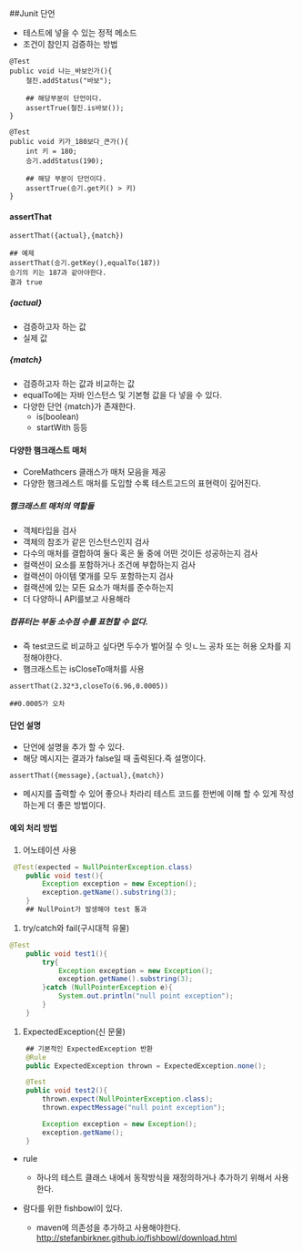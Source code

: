 ##Junit 단언
-   테스트에 넣을 수 있는 정적 메소드
-   조건이 참인지 검증하는 방법

```
@Test
public void 나는_바보인가(){
    철진.addStatus("바보");
   
    ## 해당부분이 단언이다.
    assertTrue(철진.is바보());
}

@Test
public void 키가_180보다_큰가(){
    int 키 = 180;
    승기.addStatus(190);
    
    ## 해당 부분이 단언이다.
    assertTrue(승기.get키() > 키)
}
```

#### assertThat
```
assertThat({actual},{match})

## 예제
assertThat(승기.getKey(),equalTo(187))
승기의 키는 187과 같아야한다.
결과 true
```
##### {actual}
-   검증하고자 하는 값
-   실제 값

##### {match}
-   검증하고자 하는 값과 비교하는 값
-   equalTo에는 자바 인스턴스 및 기본형 값을 다 넣을 수 있다.
-   다양한 단언 {match}가 존재한다.
    -   is(boolean)
    -   startWith 등등
    

#### 다양한 햄크래스트 매처
-   CoreMathcers 클래스가 매처 모음을 제공
-   다양한 햄크레스트 매처를 도입할 수록 테스트고드의 표현력이 깊어진다.
##### 햄크래스트 매처의 역할들
-   객체타입을 검사
-   객체의 참조가 같은 인스턴스인지 검사
-   다수의 매처를 결합하여 둘다 혹은 둘 중에 어떤 것이든 성공하는지 검사
-   컬랙션이 요소를 포함하거나 조건에 부합하는지 검사
-   컬랙션이 아이템 몇개를 모두 포함하는지 검사
-   컬랙션에 있는 모든 요소가 매처를 준수하는지
-   더 다양하니 API를보고 사용해라
##### 컴퓨터는 부동 소수점 수를 표현할 수 없다.
-   즉 test코드로 비교하고 싶다면 두수가 벌어질 수 잇ㄴ느 공차 또는 허용 오차를 지정해야한다.
-   햄크래스트는 isCloseTo매처를 사용
```
assertThat(2.32*3,closeTo(6.96,0.0005))

##0.0005가 오차 
``` 

#### 단언 설명
-   단언에 설명을 추가 할 수 있다.
-   해당 메시지는 결과가 false일 때 출력된다.즉 설명이다.
```
assertThat({message},{actual},{match})
```
-   메시지를 출력할 수 있어 좋으나 차라리 테스트 코드를 한번에 이해 할 수 있게 작성하는게 더 좋은 방법이다.

#### 예외 처리 방법
1.  어노테이션 사용
```java
 @Test(expected = NullPointerException.class)
    public void test(){
        Exception exception = new Exception();
        exception.getName().substring(3);
    }
    ## NullPoint가 발생해야 test 통과
```
1. try/catch와 fail(구시대적 유물)
```java
@Test
    public void test1(){
        try{
            Exception exception = new Exception();
            exception.getName().substring(3);
        }catch (NullPointerException e){
            System.out.println("null point exception");
        }
    }
```
1.  ExpectedException(신 문물)
```java
    ## 기본적인 ExpectedException 반환
    @Rule
    public ExpectedException thrown = ExpectedException.none();

    @Test
    public void test2(){
        thrown.expect(NullPointerException.class);
        thrown.expectMessage("null point exception");

        Exception exception = new Exception();
        exception.getName();
    }
```
-   rule
    -   하나의 테스트 클래스 내에서 동작방식을 재정의하거나 추가하기 위해서 사용한다.

-   람다를 위한 fishbowl이 있다.
    -   maven에 의존성을 추가하고 사용해야한다.
    http://stefanbirkner.github.io/fishbowl/download.html